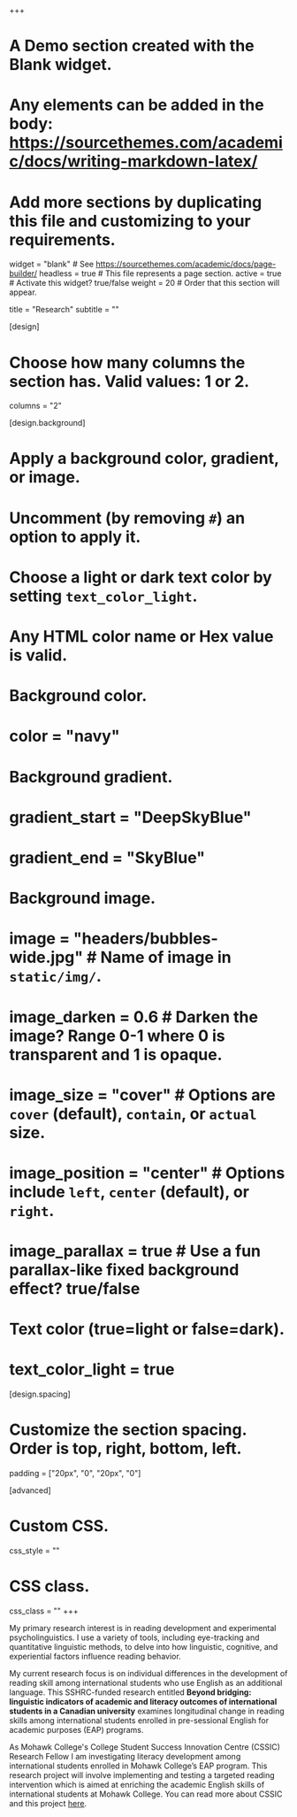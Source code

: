 +++
# A Demo section created with the Blank widget.
# Any elements can be added in the body: https://sourcethemes.com/academic/docs/writing-markdown-latex/
# Add more sections by duplicating this file and customizing to your requirements.

widget = "blank"  # See https://sourcethemes.com/academic/docs/page-builder/
headless = true  # This file represents a page section.
active = true  # Activate this widget? true/false
weight = 20  # Order that this section will appear.

title = "Research"
subtitle = ""

[design]
  # Choose how many columns the section has. Valid values: 1 or 2.
  columns = "2"

[design.background]
  # Apply a background color, gradient, or image.
  #   Uncomment (by removing `#`) an option to apply it.
  #   Choose a light or dark text color by setting `text_color_light`.
  #   Any HTML color name or Hex value is valid.

  # Background color.
  # color = "navy"
  
  # Background gradient.
  # gradient_start = "DeepSkyBlue"
  # gradient_end = "SkyBlue"
  
  # Background image.
  # image = "headers/bubbles-wide.jpg"  # Name of image in `static/img/`.
  # image_darken = 0.6  # Darken the image? Range 0-1 where 0 is transparent and 1 is opaque.
  # image_size = "cover"  #  Options are `cover` (default), `contain`, or `actual` size.
  # image_position = "center"  # Options include `left`, `center` (default), or `right`.
  # image_parallax = true  # Use a fun parallax-like fixed background effect? true/false

  # Text color (true=light or false=dark).
  # text_color_light = true

[design.spacing]
  # Customize the section spacing. Order is top, right, bottom, left.
  padding = ["20px", "0", "20px", "0"]

[advanced]
 # Custom CSS. 
 css_style = ""
 
 # CSS class.
 css_class = ""
+++

My primary research interest is in reading development and experimental psycholinguistics. I use a variety of tools, including eye-tracking and quantitative linguistic methods, to delve into how linguistic, cognitive, and experiential factors influence reading behavior. 

My current research focus is on individual differences in the development of reading skill among international students who use English as an additional language. This SSHRC-funded research entitled <strong>Beyond bridging: linguistic indicators of academic and literacy outcomes of international students in a Canadian university</strong> examines longitudinal change in reading skills among international students enrolled in pre-sessional English for academic purposes (EAP) programs. 

As Mohawk College's College Student Success Innovation Centre (CSSIC) Research Fellow I am investigating literacy development among international students enrolled in Mohawk College’s EAP program. This research project will involve implementing and testing a targeted reading intervention which is aimed at enriching the academic English skills of international students at Mohawk College. You can read more about CSSIC and this project [here](https://www.mohawkcollege.ca/college-student-success-innovation-centre/cssic-research-fellow).


<!---
My research delves into how linguistic, cognitive, and experiential factors influence reading behavior. I use a variety of experimental methods (e.g., eye-tracking, corpus linguistics) and statistical tools to study how reading skill is shaped by individual cognitive and linguistic abilities. Within this larger framework, my research is dedicated to moving beyond studying the linguistic behaviour of <em>WEIRD</em> (<em>Western</em>, <em>Educated</em>, <em>Industrialized</em>, <em>Rich</em>, and <em>Democratic</em>) populations. Examples of this research include eye-movement studies of reading in non-college bound adults and corpus studies of linguistic phenomena across varieties of English. My current research uses eye-tracking to understand English reading development of ESL students enrolled in an academic bridging program.
-->

